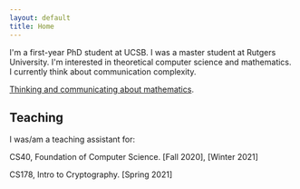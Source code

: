 ```yaml
---
layout: default
title: Home
---
```


I'm a first-year PhD student at UCSB. I was a master student at Rutgers University. I'm interested in theoretical computer science and mathematics. I currently think about communication complexity.
 

[Thinking and communicating about mathematics](https://sites.math.rutgers.edu/~saks/300S/Part1.pdf).

  

  
  
  
  
  

  
  

## Teaching

I was/am a teaching assistant for: 

CS40, Foundation of Computer Science. [Fall 2020], [Winter 2021]

CS178, Intro to Cryptography. [Spring 2021]




